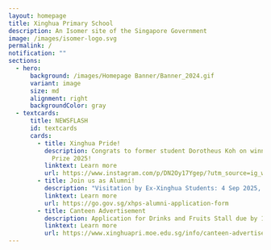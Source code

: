 ```yaml
---
layout: homepage
title: Xinghua Primary School
description: An Isomer site of the Singapore Government
image: /images/isomer-logo.svg
permalink: /
notification: ""
sections:
  - hero:
      background: /images/Homepage Banner/Banner_2024.gif
      variant: image
      size: md
      alignment: right
      backgroundColor: gray
  - textcards:
      title: NEWSFLASH
      id: textcards
      cards:
        - title: Xinghua Pride!
          description: Congrats to former student Dorotheus Koh on winning the PM's Book
            Prize 2025!
          linktext: Learn more
          url: https://www.instagram.com/p/DN2Oy17Ygep/?utm_source=ig_web_copy_link
        - title: Join us as Alumni!
          description: "Visitation by Ex-Xinghua Students: 4 Sep 2025, 11 AM – 12 PM"
          linktext: Learn more
          url: https://go.gov.sg/xhps-alumni-application-form
        - title: Canteen Advertisement
          description: Application for Drinks and Fruits Stall due by 12 Sept 2025.
          linktext: Learn more
          url: https://www.xinghuapri.moe.edu.sg/info/canteen-advertisement/
---
```

